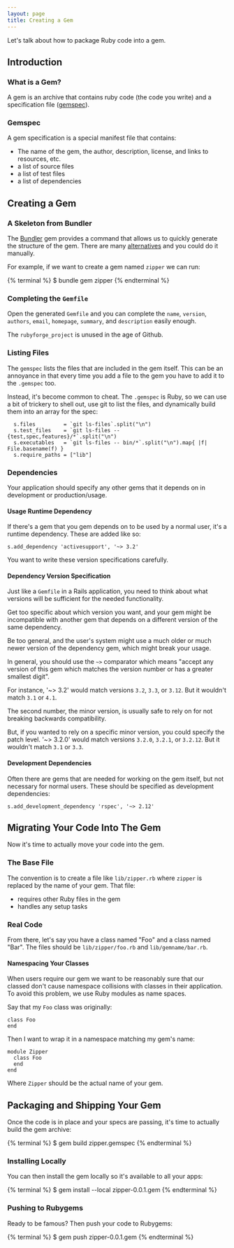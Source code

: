 ```yaml
---
layout: page
title: Creating a Gem
---
```


Let's talk about how to package Ruby code into a gem.

## Introduction

### What is a Gem?

A gem is an archive that contains ruby code (the code you write) and a specification file ([gemspec](http://docs.rubygems.org/read/chapter/20)).

### Gemspec

A gem specification is a special manifest file that contains:

* The name of the gem, the author, description, license, and links to resources, etc.
* a list of source files
* a list of test files
* a list of dependencies

## Creating a Gem

### A Skeleton from Bundler

The [Bundler](http://gembundler.com/) gem provides a command that allows us to quickly generate the structure of the gem. There are many [alternatives](https://www.ruby-toolbox.com/categories/gem_creation) and you could do it manually.

For example, if we want to create a gem named `zipper` we can run:

{% terminal %} 
$ bundle gem zipper
{% endterminal %}

### Completing the `Gemfile`

Open the generated `Gemfile` and you can complete the `name`, `version`, `authors`, `email`, `homepage`, `summary`, and `description` easily enough. 

The `rubyforge_project` is unused in the age of Github.

### Listing Files

The `gemspec` lists the files that are included in the gem itself. This can be an annoyance in that every time you add a file to the gem you have to add it to the `.gemspec` too.

Instead, it's become common to cheat. The `.gemspec` is Ruby, so we can use a bit of trickery to shell out, use git to list the files, and dynamically build them into an array for the spec:

```
  s.files         = `git ls-files`.split("\n")
  s.test_files    = `git ls-files -- {test,spec,features}/*`.split("\n")
  s.executables   = `git ls-files -- bin/*`.split("\n").map{ |f| File.basename(f) }
  s.require_paths = ["lib"]
``` 

### Dependencies

Your application should specify any other gems that it depends on in development or production/usage.

#### Usage Runtime Dependency

If there's a gem that you gem depends on to be used by a normal user, it's a runtime dependency. These are added like so:

```
s.add_dependency 'activesupport', '~> 3.2'
```

You want to write these version specifications carefully. 

#### Dependency Version Specification

Just like a `Gemfile` in a Rails application, you need to think about what versions will be sufficient for the needed functionality. 

Get too specific about which version you want, and your gem might be incompatible with another gem that depends on a different version of the same dependency.

Be too general, and the user's system might use a much older or much newer version of the dependency gem, which might break your usage.

In general, you should use the `~>` comparator which means "accept any version of this gem which matches the version number or has a greater smallest digit".

For instance, '~> 3.2' would match versions `3.2`, `3.3`, or `3.12`. But it wouldn't match `3.1` or `4.1`.

The second number, the minor version, is usually safe to rely on for not breaking backwards compatibility.

But, if you wanted to rely on a specific minor version, you could specify the patch level. '~> 3.2.0' would match versions `3.2.0`, `3.2.1`, or `3.2.12`. But it wouldn't match `3.1` or `3.3`.

#### Development Dependencies

Often there are gems that are needed for working on the gem itself, but not necessary for normal users. These should be specified as development dependencies:

```
s.add_development_dependency 'rspec', '~> 2.12'
```

## Migrating Your Code Into The Gem

Now it's time to actually move your code into the gem. 

### The Base File

The convention is to create a file like `lib/zipper.rb` where `zipper` is replaced by the name of your gem. That file:

* requires other Ruby files in the gem
* handles any setup tasks

### Real Code

From there, let's say you have a class named "Foo" and a class named "Bar". The files should be `lib/zipper/foo.rb` and `lib/gemname/bar.rb`.

#### Namespacing Your Classes

When users require our gem we want to be reasonably sure that our classed don't cause namespace collisions with classes in their application. To avoid this problem, we use Ruby modules as name spaces.

Say that my `Foo` class was originally:

```
class Foo
end
```

Then I want to wrap it in a namespace matching my gem's name:

```
module Zipper
  class Foo
  end
end
```

Where `Zipper` should be the actual name of your gem.

## Packaging and Shipping Your Gem

Once the code is in place and your specs are passing, it's time to actually build the gem archive:

{% terminal %} 
$ gem build zipper.gemspec
{% endterminal %}

### Installing Locally

You can then install the gem locally so it's available to all your apps:

{% terminal %} 
$ gem install --local zipper-0.0.1.gem
{% endterminal %}

### Pushing to Rubygems

Ready to be famous? Then push your code to Rubygems:

{% terminal %} 
$ gem push zipper-0.0.1.gem
{% endterminal %}
